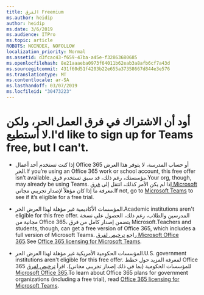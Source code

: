 ```yaml
---
title: الفرق Freemium
ms.author: heidip
author: heidip
ms.date: 3/6/2019
ms.audience: ITPro
ms.topic: article
ROBOTS: NOINDEX, NOFOLLOW
localization_priority: Normal
ms.assetid: d3fcac43-f659-47ba-a45e-f32863680685
ms.openlocfilehash: 8e21aaaeba0973f64011b62eab3a8afb6cf7a43d
ms.sourcegitcommit: 431f60d51f4203b22e655a37358667d844e3e576
ms.translationtype: MT
ms.contentlocale: ar-SA
ms.lasthandoff: 03/07/2019
ms.locfileid: "30473223"
---
```

# <a name="id-like-to-sign-up-for-teams-free-but-i-cant"></a><span data-ttu-id="feab7-102">أود أن الاشتراك في فرق العمل الحر، ولكن لا أستطيع.</span><span class="sxs-lookup"><span data-stu-id="feab7-102">I'd like to sign up for Teams free, but I can't.</span></span>

- <span data-ttu-id="feab7-103">إذا كنت تستخدم أحد أعمال Office 365 أو حساب المدرسة، لا يتوفر هذا العرض الحر.</span><span class="sxs-lookup"><span data-stu-id="feab7-103">If you’re using an Office 365 work or school account, this free offer isn’t available.</span></span> <span data-ttu-id="feab7-104">مؤسستك، رغم ذلك، قد سبق تستخدم فرق.</span><span class="sxs-lookup"><span data-stu-id="feab7-104">Your org, though, may already be using Teams.</span></span> <span data-ttu-id="feab7-105">إذا لم يكن الأمر كذلك، انتقل إلى [فرق Microsoft](https://products.office.com/en-us/microsoft-teams/group-chat-software) معرفة ما إذا كان مؤهلاً لإصدار تجريبي مجاني.</span><span class="sxs-lookup"><span data-stu-id="feab7-105">If not, go to [Microsoft Teams](https://products.office.com/en-us/microsoft-teams/group-chat-software) to see if it’s eligible for a free trial.</span></span>

- <span data-ttu-id="feab7-106">المؤسسات الأكاديمية غير مؤهلة لهذا العرض الحر.</span><span class="sxs-lookup"><span data-stu-id="feab7-106">Academic institutions aren't eligible for this free offer.</span></span> <span data-ttu-id="feab7-107">المدرسين والطلاب، رغم ذلك، الحصول على نسخة مجانية من Office 365، يتضمن إصدار كامل من فرق Microsoft.</span><span class="sxs-lookup"><span data-stu-id="feab7-107">Teachers and students, though, can get a free version of Office 365, which includes a full version of Microsoft Teams.</span></span> <span data-ttu-id="feab7-108">راجع [ترخيص لفرق Microsoft Office 365](https://docs.microsoft.com/microsoftteams/office-365-licensing).</span><span class="sxs-lookup"><span data-stu-id="feab7-108">See [Office 365 licensing for Microsoft Teams](https://docs.microsoft.com/microsoftteams/office-365-licensing).</span></span>

- <span data-ttu-id="feab7-109">المؤسسات الحكومية الأمريكية غير مؤهلة لهذا العرض الحر.</span><span class="sxs-lookup"><span data-stu-id="feab7-109">U.S. government institutions aren't eligible for this free offer.</span></span> <span data-ttu-id="feab7-110">لمعرفة المزيد حول خطط Office 365 للمؤسسات الحكومية (بما في ذلك إصدار تجريبي مجاني)، اقرأ [ترخيص لفرق Microsoft Office 365](https://docs.microsoft.com/microsoftteams/office-365-licensing).</span><span class="sxs-lookup"><span data-stu-id="feab7-110">To learn about Office 365 plans for government organizations (including a free trial), read [Office 365 licensing for Microsoft Teams](https://docs.microsoft.com/microsoftteams/office-365-licensing).</span></span>


